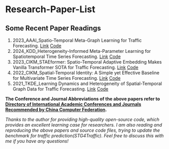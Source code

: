 # Research-Paper-List

## Some Recent Paper Readings
1. 2023_AAAI_Spatio-Temporal Meta-Graph Learning for Traffic Forecasting. [Link](https://arxiv.org/abs/2211.14701)  [Code](https://github.com/deepkashiwa20/MegaCRN)
2. 2024_KDD_Heterogeneity-Informed Meta-Parameter Learning for Spatiotemporal Time Series Forecasting. [Link](https://arxiv.org/abs/2405.10800)  [Code](https://github.com/XDZhelheim/HimNet)
3. 2023_CIKM_STAEformer: Spatio-Temporal Adaptive Embedding Makes Vanilla Transformer SOTA for Traffic Forecasting. [Link](https://arxiv.org/abs/2308.10425)  [Code](https://github.com/XDZhelheim/STAEformer)
4. 2022_CIKM_Spatial-Temporal Identity: A Simple yet Effective Baseline for Multivariate Time Series Forecasting. [Link](https://arxiv.org/abs/2208.05233)  [Code](https://github.com/zezhishao/STID)
5. 2021_TKDE_Learning Dynamics and Heterogeneity of Spatial-Temporal Graph Data for Traffic Forecasting. [Link](https://ieeexplore.ieee.org/document/9346058)  [Code](https://github.com/guoshnBJTU/ASTGNN)

**The Conference and Journal Abbreviations of the above papers refer to [Directory of International Academic Conferences and Journals Recommended by China Computer Federation](https://www.ccf.org.cn/Academic_Evaluation/By_category/).**

*Thanks to the author for providing high-quality open-source code, which provides an excellent learning case for researchers. I am also reading and reproducing the above papers and source code files, trying to update the benchmark for traffic prediction(STG4Traffic). Feel free to discuss this with me if you have any questions!*